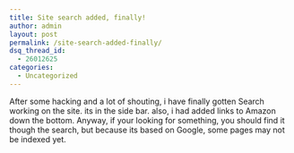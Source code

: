 ```yaml
---
title: Site search added, finally!
author: admin
layout: post
permalink: /site-search-added-finally/
dsq_thread_id:
  - 26012625
categories:
  - Uncategorized
---
```

After some hacking and a lot of shouting, i have finally gotten Search working on the site. its in the side bar. also, i had added links to Amazon down the bottom. Anyway, if your looking for something, you should find it though the search, but because its based on Google, some pages may not be indexed yet.